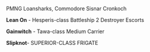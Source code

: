 PMNG Loansharks, Commodore Sisnar Cronkoch

**Lean On** - Hesperis-class Battleship
2 Destroyer Escorts

**Gainwitch** - Tawa-class Medium Carrier

**Slipknot**- SUPERIOR-CLASS FRIGATE


